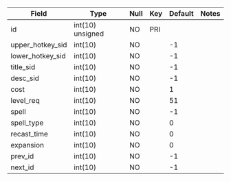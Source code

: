 **Field**|**Type**|**Null**|**Key**|**Default**|**Notes**
-----|-----|-----|-----|-----|-----
id|int(10) unsigned|NO|PRI| | 
upper\_hotkey\_sid|int(10)|NO| |-1| 
lower\_hotkey\_sid|int(10)|NO| |-1| 
title\_sid|int(10)|NO| |-1| 
desc\_sid|int(10)|NO| |-1| 
cost|int(10)|NO| |1| 
level\_req|int(10)|NO| |51| 
spell|int(10)|NO| |-1| 
spell\_type|int(10)|NO| |0| 
recast\_time|int(10)|NO| |0| 
expansion|int(10)|NO| |0| 
prev\_id|int(10)|NO| |-1| 
next\_id|int(10)|NO| |-1| 